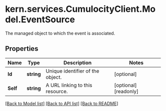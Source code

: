 # kern.services.CumulocityClient.Model.EventSource
The managed object to which the event is associated.

## Properties

Name | Type | Description | Notes
------------ | ------------- | ------------- | -------------
**Id** | **string** | Unique identifier of the object. | [optional] 
**Self** | **string** | A URL linking to this resource. | [optional] [readonly] 

[[Back to Model list]](../README.md#documentation-for-models) [[Back to API list]](../README.md#documentation-for-api-endpoints) [[Back to README]](../README.md)

